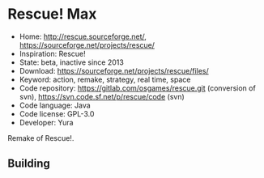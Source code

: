 # Rescue! Max

- Home: http://rescue.sourceforge.net/, https://sourceforge.net/projects/rescue/
- Inspiration: Rescue!
- State: beta, inactive since 2013
- Download: https://sourceforge.net/projects/rescue/files/
- Keyword: action, remake, strategy, real time, space
- Code repository: https://gitlab.com/osgames/rescue.git (conversion of svn), https://svn.code.sf.net/p/rescue/code (svn)
- Code language: Java
- Code license: GPL-3.0
- Developer: Yura

Remake of Rescue!.

## Building
